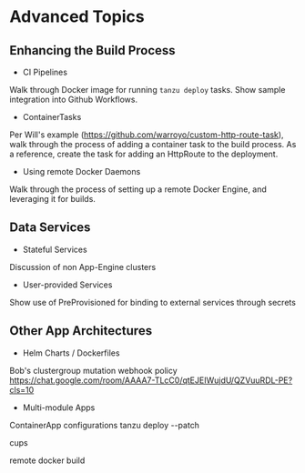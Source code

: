 # Advanced Topics

## Enhancing the Build Process

* CI Pipelines

Walk through Docker image for running `tanzu deploy` tasks. Show sample integration into Github Workflows.

* ContainerTasks

Per Will's example (https://github.com/warroyo/custom-http-route-task), walk through the process of adding a container
task to the build process. As a reference, create the task for adding an HttpRoute to the deployment.

* Using remote Docker Daemons

Walk through the process of setting up a remote Docker Engine, and leveraging it for builds.

## Data Services

* Stateful Services

Discussion of non App-Engine clusters

* User-provided Services

Show use of PreProvisioned for binding to external services through secrets

## Other App Architectures

* Helm Charts / Dockerfiles

Bob's clustergroup mutation webhook policy https://chat.google.com/room/AAAA7-TLcC0/qtEJEIWujdU/QZVuuRDL-PE?cls=10

* Multi-module Apps

ContainerApp configurations
tanzu deploy --patch

cups

remote docker build